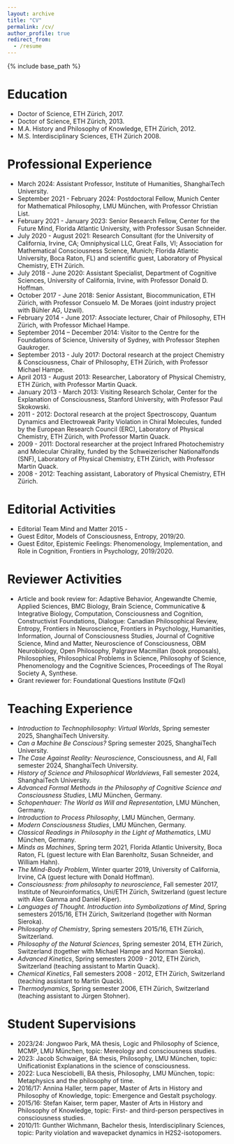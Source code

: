 ```yaml
---
layout: archive
title: "CV"
permalink: /cv/
author_profile: true
redirect_from:
  - /resume
---
```


{% include base_path %}

Education
======
* Doctor of Science, ETH Zürich, 2017.
* Doctor of Science, ETH Zürich, 2013.
* M.A. History and Philosophy of Knowledge, ETH Zürich, 2012.
* M.S. Interdisciplinary Sciences, ETH Zürich 2008.

Professional Experience
======
* March 2024: Assistant Professor, Institute of Humanities, ShanghaiTech University.
* September 2021 - February 2024: Postdoctoral Fellow, Munich Center for Mathematical Philosophy, LMU München, with Professor Christian List.
* February 2021 - January 2023: Senior Research Fellow, Center for the Future Mind, Florida Atlantic University, with Professor Susan Schneider.
* July 2020 - August 2021: Research Consultant (for the University of California, Irvine, CA; Omniphysical LLC, Great Falls, VI; Association for Mathematical Consciousness Science, Munich; Florida Atlantic University, Boca Raton, FL) and scientific guest, Laboratory of Physical Chemistry, ETH Zürich.
* July 2018 - June 2020: Assistant Specialist, Department of Cognitive Sciences, University of California, Irvine, with Professor Donald D. Hoffman.
* October 2017 - June 2018: Senior Assistant, Biocommunication, ETH Zürich, with Professor Consuelo M. De Moraes (joint industry project with Bühler AG, Uzwil).
* February 2014 - June 2017: Associate lecturer, Chair of Philosophy, ETH Zürich, with Professor Michael Hampe.
* September 2014 – December 2014: Visitor to the Centre for the Foundations of Science, University of Sydney, with Professor Stephen Gaukroger.
* September 2013 - July 2017: Doctoral research at the project Chemistry & Consciousness, Chair of Philosophy, ETH Zürich, with Professor Michael Hampe.
* April 2013 - August 2013: Researcher, Laboratory of Physical Chemistry, ETH Zürich, with Professor Martin Quack.
* January 2013 - March 2013: Visiting Research Scholar, Center for the Explanation of Consciousness, Stanford University, with Professor Paul Skokowski.
* 2011 - 2012: Doctoral research at the project Spectroscopy, Quantum Dynamics and Electroweak Parity Violation in Chiral Molecules, funded by the European Research Council (ERC), Laboratory of Physical Chemistry, ETH Zürich, with Professor Martin Quack.
* 2009 - 2011: Doctoral researcher at the project Infrared Photochemistry and Molecular Chirality, funded by the Schweizerischer Nationalfonds (SNF), Laboratory of Physical Chemistry, ETH Zürich, with Professor Martin Quack.
* 2008 - 2012: Teaching assistant, Laboratory of Physical Chemistry, ETH Zürich.


Editorial Activities
======
* Editorial Team Mind and Matter 2015 - 
* Guest Editor, Models of Consciousness, Entropy, 2019/20.
* Guest Editor, Epistemic Feelings: Phenomenology, Implementation, and Role in Cognition, Frontiers in Psychology, 2019/2020. 


Reviewer Activities
======
* Article and book review for: Adaptive Behavior, Angewandte Chemie, Applied Sciences, BMC Biology, Brain Science, Communicative & Integrative Biology, Computation, Consciousness and Cognition, Constructivist Foundations, Dialogue: Canadian Philosophical Review, Entropy, Frontiers in Neuroscience, Frontiers in Psychology, Humanities, Information, Journal of Consciousness Studies, Journal of Cognitive Science, Mind and Matter, Neuroscience of Consciousness, OBM Neurobiology, Open Philosophy, Palgrave Macmillan (book proposals), Philosophies, Philosophical Problems in Science, Philosophy of Science, Phenomenology and the Cognitive Sciences, Proceedings of The Royal Society A, Synthese. 
* Grant reviewer for: Foundational Questions Institute (FQxI)

Teaching Experience
======
* *Introduction to Technophilosophy: Virtual Worlds*, Spring semester 2025, ShanghaiTech University.
* *Can a Machine Be Conscious?* Spring semester 2025, ShanghaiTech University.
* *The Case Against Reality: Neuroscience*, Consciousness, and AI, Fall semester 2024, ShanghaiTech University.
* *History of Science and Philosophical Worldviews*, Fall semester 2024, ShanghaiTech University.
* *Advanced Formal Methods in the Philosophy of Cognitive Science and Consciousness Studies*, LMU München, Germany.
* *Schopenhauer: The World as Will and Representation*, LMU München, Germany.
* *Introduction to Process Philosophy*, LMU München, Germany.
* *Modern Consciousness Studies*, LMU München, Germany.
* *Classical Readings in Philosophy in the Light of Mathematics*, LMU München, Germany.
* *Minds as Machines*, Spring term 2021, Florida Atlantic University, Boca Raton, FL (guest lecture with Elan Barenholtz, Susan Schneider, and William Hahn).
* *The Mind-Body Problem*, Winter quarter 2019, University of California, Irvine, CA (guest lecture with Donald Hoffman).
* *Consciousness: from philosophy to neuroscience*, Fall semester 2017, Institute of Neuroinformatics, Uni/ETH Zürich, Switzerland (guest lecture with Alex Gamma and Daniel Kiper).
* *Languages of Thought. Introduction into Symbolizations of Mind*, Spring semesters 2015/16, ETH Zürich, Switzerland (together with Norman Sieroka).
* *Philosophy of Chemistry*, Spring semesters 2015/16, ETH Zürich, Switzerland.
* *Philosophy of the Natural Sciences*, Spring semester 2014, ETH Zürich, Switzerland (together with Michael Hampe and Norman Sieroka).
* *Advanced Kinetics*, Spring semesters 2009 - 2012, ETH Zürich, Switzerland (teaching assistant to Martin Quack).
* *Chemical Kinetics*, Fall semesters 2008 - 2012, ETH Zürich, Switzerland (teaching assistant to Martin Quack). 
* *Thermodynamics*, Spring semester 2006, ETH Zürich, Switzerland (teaching assistant to Jürgen Stohner).

Student Supervisions
======
* 2023/24: Jongwoo Park, MA thesis, Logic and Philosophy of Science, MCMP, LMU München, topic: Mereology and consciousness studies.
* 2023: Jacob Schwaiger, BA thesis, Philosophy, LMU München, topic: Unificationist Explanations in the science of consciousness.
* 2022: Luca Nesciobelli, BA thesis, Philosophy, LMU München, topic: Metaphysics and the philosophy of time.
* 2016/17: Annina Haller, term paper, Master of Arts in History and Philosophy of Knowledge, topic: Emergence and Gestalt psychology.
* 2015/16: Stefan Kaiser, term paper, Master of Arts in History and Philosophy of Knowledge, topic: First- and third-person perspectives in consciousness studies.
* 2010/11: Gunther Wichmann, Bachelor thesis, Interdisciplinary Sciences, topic: Parity violation and wavepacket dynamics in H2S2-isotopomers.  

<!--
Scholarships and Honors
======
* BYL Young Talent Award of the Shanghai Municipal Government, 2024
* Price for the best seminar (third place) for seminars on “Introduction to Process Philosophy” and “Modern Consciousness Studies” awarded by the LMU München philosophy student council, 2023
* PostDoc.Mobility Fellowship 2018
* ETH Medal 2013
* Participation at the Manfred-Eigen-Nachwuchsgespräche 2008
* Willi-Studer Price for the best diploma (Interdisciplinary Sciences) 2008

<!-- 
Workshops and Conferences
======
* ...
Third-Party Funded Projects
======
* ...
>



  
<!-- Skills
======
* Skill 1
* Skill 2
  * Sub-skill 2.1
  * Sub-skill 2.2
  * Sub-skill 2.3
* Skill 3

Publications
======
  <ul>{% for post in site.publications %}
    {% include archive-single-cv.html %}
  {% endfor %}</ul>
  
Patents
======
  <ul>{% for post in site.publications %}
    {% include archive-single-cv.html %}
  {% endfor %}</ul>

Talks
======
  <ul>{% for post in site.talks %}
    {% include archive-single-talk-cv.html %}
  {% endfor %}</ul>
  
Teaching
======
  <ul>{% for post in site.teaching %}
    {% include archive-single-cv.html %}
  {% endfor %}</ul>
  
Service and leadership
======
* Currently signed in to 43 different slack teams -->
